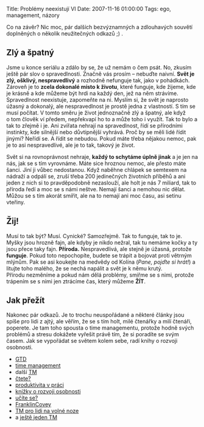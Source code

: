 Title: Problémy neexistují VI
Date: 2007-11-16 01:00:00
Tags: ego, management, názory

Co na závěr? Nic moc, pár dalších bezvýznamných a zdlouhavých
souvětí doplněných o několik neužitečných odkazů ;) .

## Zlý a špatný

Jsme u konce seriálu a zdálo by se, že už nemám o čem psát. No,
zkusím ještě pár slov o spravedlnosti. Značně vás prosím – nebuďte
naivní. **Svět je zlý, ošklivý, nespravedlivý** a rozhodně
nefunguje tak, jako v pohádkách. Zároveň je to
**zcela dokonalé místo k životu**, které funguje, kde žijeme, kde
je krásně a kde můžeme být hrdi na každý den, jež na něm strávíme.
Spravedlnost neexistuje, zapomeňte na ni. Myslím si, že svět je
naprosto úžasný a dokonalý, ale nespravedlnost je prostě jedna
z vlastností. S tím se musí počítat. V tomto směru je život
jednoznačně zlý a špatný, ale když o tom člověk ví předem,
nepřekvapí ho to a může toho i využít. Tak to bylo a tak to zřejmě
i je. Ani zvířata nehrají na spravedlnost, řídí se přírodními
instinkty, kde silnější nebo důvtipnější vyhrává. Proč by se měli
lidé řídit jinými? Neřídí se. A řídit se nebudou. Pokud máte třeba
nějakou nemoc, pak je to asi nespravedlivé, ale je to tak, takový
je život.

Svět si na rovnoprávnost nehraje, **každý to schytáme úplně jinak**
a je jen na nás, jak se s tím vyrovnáme. Máte sice hroznou nemoc,
ale přesto máte šanci. Jiní ji vůbec nedostanou. Když naběhne
chlápek se semtexem na nádraží a odpálí se, zruší třeba
200 jedinečných životních příběhů a ani jeden z nich si to
pravděpodobně nezaslouží, ale holt je nás 7 miliard, tak to příroda
ředí a moc se s námi neštve. Nemají šanci a nemohou nic dělat.
Můžou se s tím akorát smířit, ale na to nemají ani moc času, asi
setinu vteřiny.

## Žij!

Musí to tak být? Musí. Cynické? Samozřejmě. Tak to funguje, tak to
je. Myšky jsou hrozně fajn, ale kdyby je nikdo nežral, tak tu
nemáme kočky a ty jsou přece taky fajn. **Příroda.** Nespravedlivá,
ale stejně je úžasná, protože **funguje**. Pokud toto nepochopíte,
budete se trápit a bojovat proti větrným mlýnům. Pak se asi
koukejte na medvědy od Kolína (*Pane, pojďte si hrát!*) a litujte
toho malého, že se nechá napálit a svět je k němu krutý.  
Přírodu nezměníme a pokud nám dělá problémy, smiřme se s nimi,
protože trápením se s nimi jen ztrácíme čas, který můžeme **ŽÍT**.

## Jak přežít

Nakonec pár odkazů. Je to trochu neuspořádané a některé články jsou
spíše pro lidi z ajtý, ale věřím, že se s tím holt, milé čtenářky a
milí čtenáři, poperete. Je tam toho spousta o time managementu,
protože hodně svých problémů a stresu dokážete vyřešit právě tím,
že si poradíte se svým časem. Jak se vypořádat se světem kolem
sebe, radí knihy o rozvoji osobnosti.

-   [GTD](http://en.wikipedia.org/wiki/Getting_things_done)
-   [time management](http://management.blog.lupa.cz/0604/nejcastejsi-omyly-v-rizeni-casu)
-   další [TM](http://interval.cz/clanky/setrete-svym-casem/)
-   [čtete?](http://headrush.typepad.com/creating_passionate_users/2006/04/the_myth_of_kee.html)
-   [produktivita v práci](http://raibledesigns.com/rd/entry/tips_for_productivity_and_happiness)
-   [knížky o rozvoji osobnosti](http://www.mgmtpress.cz/vypis.php?hledej=&kde=vse&kateg=f&x=19&y=17)
-   [učíte se?](http://www.vzdelavanionline.cz/test1.php)
-   [FranklinCovey](http://www.franklincovey.cz/knihy-vice-informaci.html)
-   [TM pro lidi na volné noze](http://f6design.com/journal/2007/03/15/time-management-tips-for-freelancers/)
-   a
    [ještě jeden TM](http://www.beze-slova.cz/magazin/nemam-cas/)